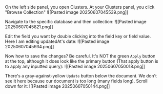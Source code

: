 On the left side panel, you open Clusters. At your Clusters panel, you click "Browse Collection"
![[Pasted image 20250607045539.png]]

Navigate to the specific database and then collection:
![[Pasted image 20250607045821.png]]

Edit the field you want by double clicking into the field key or field value. Here I am editing updatedAt's date:
![[Pasted image 20250607045934.png]]

Now how to save the changes? Be careful. It's NOT the green `Apply` button at the top, although it does look like the primary button (That apply button is to apply any inputted query):
![[Pasted image 20250607050018.png]]

There's a gray-against-yellow `Update` button below the document. We don't see it here because our document is too long (many fields long). Scroll down for it:
![[Pasted image 20250607050144.png]]



